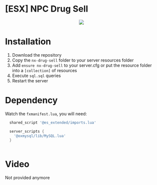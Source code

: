 # [ESX] NPC Drug Sell

<div align='center'><img src='![showcase](https://github.com/docc5m/nx-drug-sell/assets/141370381/7418f457-9e48-4e0c-b2c1-338682b28632)'/></div>

# Installation
1. Download the repository
2. Copy the `nx-drug-sell` folder to your server resources folder
3. Add `ensure nx-drug-sell` to your server.cfg or put the resource folder into a `[collection]` of resources
4. Execute `sql.sql` queries
5. Restart the server

# Dependency
Watch the `fxmanifest.lua`, you will need:

```lua
  shared_script '@es_extended/imports.lua'

  server_scripts {
    '@oxmysql/lib/MySQL.lua'
  }
  
```

# Video
Not provided anymore
